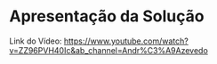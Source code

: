 # Apresentação da Solução

Link do Vídeo: https://www.youtube.com/watch?v=ZZ96PVH40Ic&ab_channel=Andr%C3%A9Azevedo 
